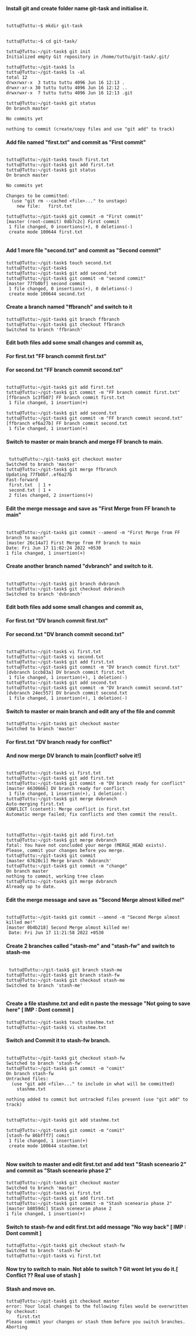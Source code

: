 

#### Install git and create folder name git-task and initialise it.
```

tuttu@Tuttu:~$ mkdir git-task


tuttu@Tuttu:~$ cd git-task/

tuttu@Tuttu:~/git-task$ git init
Initialized empty Git repository in /home/tuttu/git-task/.git/

tuttu@Tuttu:~/git-task$ ls
tuttu@Tuttu:~/git-task$ ls -al
total 12
drwxrwxr-x  3 tuttu tuttu 4096 Jun 16 12:13 .
drwxr-xr-x 30 tuttu tuttu 4096 Jun 16 12:12 ..
drwxrwxr-x  7 tuttu tuttu 4096 Jun 16 12:13 .git

tuttu@Tuttu:~/git-task$ git status
On branch master

No commits yet

nothing to commit (create/copy files and use "git add" to track)
```


#### Add file named "first.txt" and commit as "First commit"

````

tuttu@Tuttu:~/git-task$ touch first.txt
tuttu@Tuttu:~/git-task$ git add first.txt
tuttu@Tuttu:~/git-task$ git status
On branch master

No commits yet

Changes to be committed:
  (use "git rm --cached <file>..." to unstage)
	new file:   first.txt
  
tuttu@Tuttu:~/git-task$ git commit -m "First commit"
[master (root-commit) 0db7c2c] First commit
 1 file changed, 0 insertions(+), 0 deletions(-)
 create mode 100644 first.txt
 
 ````
 
#### Add 1 more file "second.txt" and commit as "Second commit"

````
tuttu@Tuttu:~/git-task$ touch second.txt
tuttu@Tuttu:~/git-task$ 
tuttu@Tuttu:~/git-task$ git add second.txt
tuttu@Tuttu:~/git-task$ git commit -m "second commit"
[master 77fb0bf] second commit
 1 file changed, 0 insertions(+), 0 deletions(-)
 create mode 100644 second.txt
````


#### Create a branch named "ffbranch" and switch to it

````
tuttu@Tuttu:~/git-task$ git branch ffbranch
tuttu@Tuttu:~/git-task$ git checkout ffbranch
Switched to branch 'ffbranch'
````

#### Edit both files add some small changes and commit as,

#### For first.txt "FF branch commit first.txt"

#### For second.txt "FF branch commit second.txt"

````

tuttu@Tuttu:~/git-task$ git add first.txt 
tuttu@Tuttu:~/git-task$ git commit -m "FF branch commit first.txt"
[ffbranch 1c3fb07] FF branch commit first.txt
 1 file changed, 1 insertion(+)
 
tuttu@Tuttu:~/git-task$ git add second.txt 
tuttu@Tuttu:~/git-task$ git commit -m "FF branch commit second.txt"
[ffbranch ef6a27b] FF branch commit second.txt
 1 file changed, 1 insertion(+)
````


#### Switch to master or main branch and merge FF branch to main.

````
 
 tuttu@Tuttu:~/git-task$ git checkout master
Switched to branch 'master'
tuttu@Tuttu:~/git-task$ git merge ffbranch
Updating 77fb0bf..ef6a27b
Fast-forward
 first.txt  | 1 +
 second.txt | 1 +
 2 files changed, 2 insertions(+)
 ````
 
 #### Edit the merge message and save as "First Merge from FF branch to main"
 
 ````
 
 tuttu@Tuttu:~/git-task$ git commit --amend -m "First Merge from FF branch to main"
[master 26c14a7] First Merge from FF branch to main
 Date: Fri Jun 17 11:02:24 2022 +0530
 1 file changed, 1 insertion(+)
 
 ````

 #### Create another branch named "dvbranch" and switch to it.
 
 ````
 
 tuttu@Tuttu:~/git-task$ git branch dvbranch
tuttu@Tuttu:~/git-task$ git checkout dvbranch
Switched to branch 'dvbranch'

````


#### Edit both files add some small changes and commit as,

#### For first.txt "DV branch commit first.txt"

#### For second.txt "DV branch commit second.txt"

````

tuttu@Tuttu:~/git-task$ vi first.txt 
tuttu@Tuttu:~/git-task$ vi second.txt 
tuttu@Tuttu:~/git-task$ git add first.txt 
tuttu@Tuttu:~/git-task$ git commit -m "DV branch commit first.txt"
[dvbranch 1ccb83a] DV branch commit first.txt
 1 file changed, 1 insertion(+), 1 deletion(-)
tuttu@Tuttu:~/git-task$ git add second.txt 
tuttu@Tuttu:~/git-task$ git commit -m "DV branch commit second.txt"
[dvbranch 24ec557] DV branch commit second.txt
 1 file changed, 1 insertion(+), 1 deletion(-)
````
 
 #### Switch to master or main branch and edit any of the file and commit
 
 ````
 tuttu@Tuttu:~/git-task$ git checkout master
Switched to branch 'master'

````

#### For first.txt "DV branch ready for conflict"

#### And now merge DV branch to main [conflict? solve it!]

````

tuttu@Tuttu:~/git-task$ vi first.txt 
tuttu@Tuttu:~/git-task$ git add first.txt 
tuttu@Tuttu:~/git-task$ git commit -m "DV branch ready for conflict"
[master 6630666] DV branch ready for conflict
 1 file changed, 1 insertion(+), 1 deletion(-)
tuttu@Tuttu:~/git-task$ git merge dvbranch
Auto-merging first.txt
CONFLICT (content): Merge conflict in first.txt
Automatic merge failed; fix conflicts and then commit the result.



tuttu@Tuttu:~/git-task$ git add first.txt 
tuttu@Tuttu:~/git-task$ git merge dvbranch
fatal: You have not concluded your merge (MERGE_HEAD exists).
Please, commit your changes before you merge.
tuttu@Tuttu:~/git-task$ git commit 
[master 67620c1] Merge branch 'dvbranch'
tuttu@Tuttu:~/git-task$ git commit -m "change"
On branch master
nothing to commit, working tree clean
tuttu@Tuttu:~/git-task$ git merge dvbranch
Already up to date.

````

#### Edit the merge message and save as "Second Merge almost killed me!"

````

tuttu@Tuttu:~/git-task$ git commit --amend -m "Second Merge almost killed me!"
[master 0b4b218] Second Merge almost killed me!
 Date: Fri Jun 17 11:21:58 2022 +0530
````



#### Create 2 branches called "stash-me" and "stash-fw" and switch to stash-me

````
 
 tuttu@Tuttu:~/git-task$ git branch stash-me
tuttu@Tuttu:~/git-task$ git branch stash-fw
tuttu@Tuttu:~/git-task$ git checkout stash-me 
Switched to branch 'stash-me'


````

#### Create a file stashme.txt and edit n paste the message "Not going to save here" [ IMP : Dont commit ]

````
tuttu@Tuttu:~/git-task$ touch stashme.txt
tuttu@Tuttu:~/git-task$ vi stashme.txt
````

#### Switch and Commit it to stash-fw branch.

````

tuttu@Tuttu:~/git-task$ git checkout stash-fw
Switched to branch 'stash-fw'
tuttu@Tuttu:~/git-task$ git commit -m "comit"
On branch stash-fw
Untracked files:
  (use "git add <file>..." to include in what will be committed)
	stashme.txt

nothing added to commit but untracked files present (use "git add" to track)


tuttu@Tuttu:~/git-task$ git add stashme.txt

tuttu@Tuttu:~/git-task$ git commit -m "comit"
[stash-fw 86bfff7] comit
 1 file changed, 1 insertion(+)
 create mode 100644 stashme.txt
 
 ````
 
 #### Now switch to master and edit first.txt and add text "Stash sceneario 2" and commit as "Stash sceneario phase 2"
 
 ````
tuttu@Tuttu:~/git-task$ git checkout master
Switched to branch 'master'
tuttu@Tuttu:~/git-task$ vi first.txt 
tuttu@Tuttu:~/git-task$ git add first.txt 
tuttu@Tuttu:~/git-task$ git commit -m "Stash sceneario phase 2"
[master b8059dc] Stash sceneario phase 2
 1 file changed, 1 insertion(+)
 
 ````
 
 #### Switch to stash-fw and edit first.txt add message "No way back" [ IMP : Dont commit ]

````
tuttu@Tuttu:~/git-task$ git checkout stash-fw
Switched to branch 'stash-fw'
tuttu@Tuttu:~/git-task$ vi first.txt 
````

#### Now try to switch to main. Not able to switch ? Git wont let you do it.[ Conflict ?? Real use of stash ]

#### Stash and move on.

````
tuttu@Tuttu:~/git-task$ git checkout master
error: Your local changes to the following files would be overwritten by checkout:
	first.txt
Please commit your changes or stash them before you switch branches.
Aborting
`````


